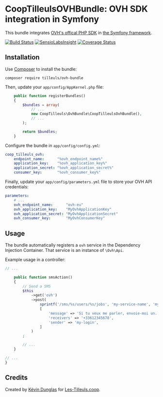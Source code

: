 # CoopTilleulsOVHBundle: OVH SDK integration in Symfony

This bundle integrates [OVH's offical PHP SDK](https://github.com/ovh/php-ovh) in [the Symfony framework](http://symfony.com).

[![Build Status](https://travis-ci.org/coopTilleuls/CoopTilleulsOvhBundle.svg)](https://travis-ci.org/coopTilleuls/CoopTilleulsOvhBundle) [![SensioLabsInsight](https://insight.sensiolabs.com/projects/7366ca13-3e08-4419-b1f1-ae4c8917275e/mini.png)](https://insight.sensiolabs.com/projects/7366ca13-3e08-4419-b1f1-ae4c8917275e) [![Coverage Status](https://img.shields.io/coveralls/coopTilleuls/CoopTilleulsOvhBundle.svg)](https://coveralls.io/r/coopTilleuls/CoopTilleulsOvhBundle)

## Installation

Use [Composer](http://getcomposer.org) to install the bundle:

`composer require tilleuls/ovh-bundle`

Then, update your `app/config/AppKernel.php` file:

```php
    public function registerBundles()
    {
        $bundles = array(
            // ...
            new CoopTilleuls\OvhBundle\CoopTilleulsOvhBundle(),
            // ...
        );

        return $bundles;
    }
```

Configure the bundle in `app/config/config.yml`:

```yaml
coop_tilleuls_ovh:
    endpoint_name:      "%ovh_endpoint_name%"
    application_key:    "%ovh_application_key%"
    application_secret: "%ovh_application_secret%"
    consumer_key:       "%ovh_consumer_key%"
```

Finally, update your `app/config/parameters.yml` file to store your OVH API credentials:

```yaml
parameters:
    # ...
    ovh_endpoint_name:      "ovh-eu"
    ovh_application_key:    "MyOvhApplicationKey"
    ovh_application_secret: "MyOvhApplicationSecret"
    ovh_consumer_key:       "MyOvhConsumerKey"
```

## Usage

The bundle automatically registers a `ovh` service in the Dependency Injection Container. That service is
an instance of `\Ovh\Api`.

Example usage in a controller:

```php
// ...

    public function smsAction()
    {
        // Send a SMS
        $this
            ->get('ovh')
            ->post(
                sprintf('/sms/%s/users/%s/jobs', 'my-service-name', 'my-login'),
                [
                    'message' => 'Si tu veux me parler, envoie-moi un... fax !',
                    'receivers' => '+33612345678',
                    'sender' => 'my-login',
                ]
            )
        ;

        // ...
    }

// ...
}
```

## Credits

Created by [Kévin Dunglas](http://dunglas.fr) for [Les-Tilleuls.coop](http://les-tilleuls.coop).
